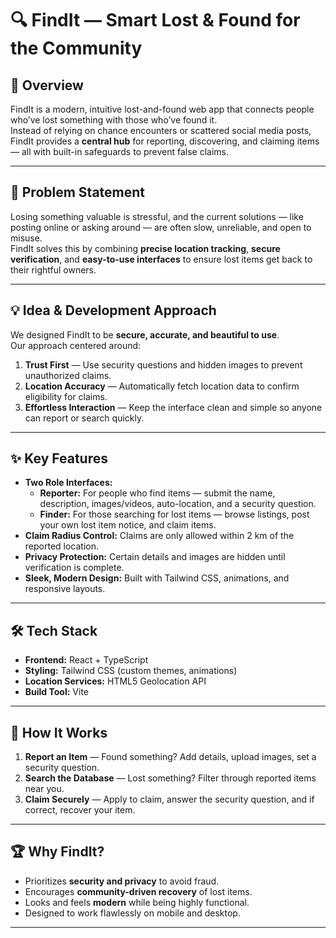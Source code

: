 # 🔍 FindIt — Smart Lost & Found for the Community

## 📌 Overview
FindIt is a modern, intuitive lost-and-found web app that connects people who’ve lost something with those who’ve found it.  
Instead of relying on chance encounters or scattered social media posts, FindIt provides a **central hub** for reporting, discovering, and claiming items — all with built-in safeguards to prevent false claims.

---

## 🎯 Problem Statement
Losing something valuable is stressful, and the current solutions — like posting online or asking around — are often slow, unreliable, and open to misuse.  
FindIt solves this by combining **precise location tracking**, **secure verification**, and **easy-to-use interfaces** to ensure lost items get back to their rightful owners.

---

## 💡 Idea & Development Approach
We designed FindIt to be **secure, accurate, and beautiful to use**.  
Our approach centered around:

1. **Trust First** — Use security questions and hidden images to prevent unauthorized claims.
2. **Location Accuracy** — Automatically fetch location data to confirm eligibility for claims.
3. **Effortless Interaction** — Keep the interface clean and simple so anyone can report or search quickly.

---

## ✨ Key Features
- **Two Role Interfaces:**
  - **Reporter:** For people who find items — submit the name, description, images/videos, auto-location, and a security question.
  - **Finder:** For those searching for lost items — browse listings, post your own lost item notice, and claim items.
- **Claim Radius Control:** Claims are only allowed within 2 km of the reported location.
- **Privacy Protection:** Certain details and images are hidden until verification is complete.
- **Sleek, Modern Design:** Built with Tailwind CSS, animations, and responsive layouts.

---

## 🛠️ Tech Stack
- **Frontend:** React + TypeScript
- **Styling:** Tailwind CSS (custom themes, animations)
- **Location Services:** HTML5 Geolocation API
- **Build Tool:** Vite

---

## 🚀 How It Works
1. **Report an Item** — Found something? Add details, upload images, set a security question.
2. **Search the Database** — Lost something? Filter through reported items near you.
3. **Claim Securely** — Apply to claim, answer the security question, and if correct, recover your item.

---

## 🏆 Why FindIt?
- Prioritizes **security and privacy** to avoid fraud.
- Encourages **community-driven recovery** of lost items.
- Looks and feels **modern** while being highly functional.
- Designed to work flawlessly on mobile and desktop.

---


